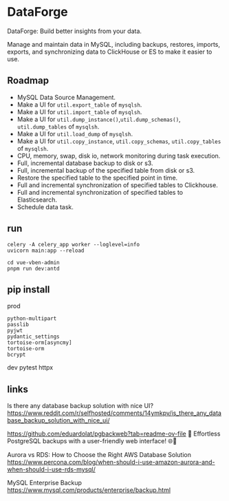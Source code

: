 # DataForge
DataForge: Build better insights from your data.

Manage and maintain data in MySQL, including backups, restores, imports, exports, and synchronizing data to ClickHouse or ES to make it easier to use.

## Roadmap

- MySQL Data Source Management.
- Make a UI for `util.export_table` of `mysqlsh`. 
- Make a UI for `util.import_table` of `mysqlsh`. 
- Make a UI for `util.dump_instance()`,`util.dump_schemas()`, `util.dump_tables` of `mysqlsh`. 
- Make a UI for `util.load_dump` of `mysqlsh`. 
- Make a UI for `util.copy_instance`, `util.copy_schemas`, `util.copy_tables` of `mysqlsh`. 
- CPU, memory, swap, disk io, network monitoring during task execution.
- Full, incremental database backup to disk or s3.
- Full, incremental backup of the specified table from disk or s3.
- Restore the specified table to the specified point in time.
- Full and incremental synchronization of specified tables to Clickhouse.
- Full and incremental synchronization of specified tables to Elasticsearch.
- Schedule data task.

## run

    celery -A celery_app worker --loglevel=info
    uvicorn main:app --reload
    
    cd vue-vben-admin
    pnpm run dev:antd

## pip install

prod

    python-multipart
    passlib
    pyjwt
    pydantic_settings
    tortoise-orm[asyncmy]
    tortoise-orm
    bcrypt

dev
    pytest
    httpx

## links

Is there any database backup solution with nice UI?
https://www.reddit.com/r/selfhosted/comments/14ymkpv/is_there_any_database_backup_solution_with_nice_ui/

https://github.com/eduardolat/pgbackweb?tab=readme-ov-file
🐘 Effortless PostgreSQL backups with a user-friendly web interface! 🌐💾

Aurora vs RDS: How to Choose the Right AWS Database Solution
https://www.percona.com/blog/when-should-i-use-amazon-aurora-and-when-should-i-use-rds-mysql/

MySQL Enterprise Backup
https://www.mysql.com/products/enterprise/backup.html
